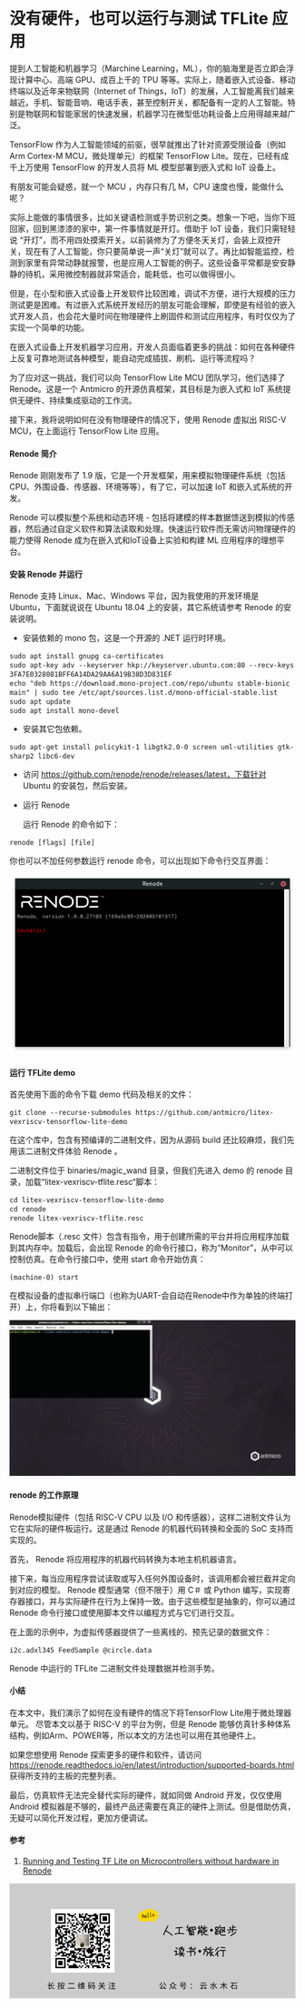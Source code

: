 # 没有硬件，也可以运行与测试 TFLite 应用

提到人工智能和机器学习（Marchine Learning，ML），你的脑海里是否立即会浮现计算中心、高端 GPU、成百上千的 TPU 等等。实际上，随着嵌入式设备、移动终端以及近年来物联网（Internet of Things，IoT）的发展，人工智能离我们越来越近。手机、智能音响、电话手表，甚至控制开关，都配备有一定的人工智能。特别是物联网和智能家居的快速发展，机器学习在微型低功耗设备上应用得越来越广泛。

TensorFlow 作为人工智能领域的前驱，很早就推出了针对资源受限设备（例如Arm Cortex-M MCU，微处理单元）的框架 TensorFlow Lite。现在，已经有成千上万使用 TensorFlow 的开发人员将 ML 模型部署到嵌入式和 IoT 设备上。

有朋友可能会疑惑，就一个 MCU ，内存只有几 M，CPU 速度也慢，能做什么呢？

实际上能做的事情很多，比如关键语检测或手势识别之类。想象一下吧，当你下班回家，回到黑漆漆的家中，第一件事情就是开灯。借助于 IoT 设备，我们只需轻轻说 “开灯”，而不用四处摸索开关。以前装修为了方便冬天关灯，会装上双控开关，现在有了人工智能，你只要简单说一声“关灯”就可以了。再比如智能监控，检测到家里有异常动静就报警，也是应用人工智能的例子。这些设备平常都是安安静静的待机，采用微控制器就非常适合，能耗低，也可以做得很小。

但是，在小型和嵌入式设备上开发软件比较困难，调试不方便，进行大规模的压力测试更是困难。有过嵌入式系统开发经历的朋友可能会理解，即使是有经验的嵌入式开发人员，也会花大量时间在物理硬件上刷固件和测试应用程序，有时仅仅为了实现一个简单的功能。

在嵌入式设备上开发机器学习应用，开发人员面临着更多的挑战：如何在各种硬件上反复可靠地测试各种模型，能自动完成插拔、刷机、运行等流程吗？

为了应对这一挑战，我们可以向 TensorFlow Lite MCU 团队学习，他们选择了 Renode。这是一个 Antmicro 的开源仿真框架，其目标是为嵌入式和 IoT 系统提供无硬件、持续集成驱动的工作流。

接下来，我将说明如何在没有物理硬件的情况下，使用 Renode 虚拟出 RISC-V MCU，在上面运行 TensorFlow Lite 应用。

#### Renode 简介

Renode 刚刚发布了 1.9 版，它是一个开发框架，用来模拟物理硬件系统（包括CPU、外围设备、传感器、环境等等），有了它，可以加速 IoT 和嵌入式系统的开发。

Renode 可以模拟整个系统和动态环境 - 包括将建模的样本数据馈送到模拟的传感器，然后通过自定义软件和算法读取和处理。快速运行软件而无需访问物理硬件的能力使得 Renode 成为在嵌入式和IoT设备上实验和构建 ML 应用程序的理想平台。

#### 安装 Renode 并运行

Renode 支持 Linux、Mac、Windows 平台，因为我使用的开发环境是 Ubuntu，下面就说说在 Ubuntu 18.04 上的安装，其它系统请参考 Renode 的安装说明。

* 安装依赖的 mono 包，这是一个开源的 .NET 运行时环境。

```
sudo apt install gnupg ca-certificates
sudo apt-key adv --keyserver hkp://keyserver.ubuntu.com:80 --recv-keys 3FA7E0328081BFF6A14DA29AA6A19B38D3D831EF
echo "deb https://download.mono-project.com/repo/ubuntu stable-bionic main" | sudo tee /etc/apt/sources.list.d/mono-official-stable.list
sudo apt update
sudo apt install mono-devel
``` 

* 安装其它包依赖。

```
sudo apt-get install policykit-1 libgtk2.0-0 screen uml-utilities gtk-sharp2 libc6-dev
```

* 访问 https://github.com/renode/renode/releases/latest，下载针对 Ubuntu 的安装包，然后安装。

* 运行 Renode

   运行 Renode 的命令如下：
```
renode [flags] [file]
```

   你也可以不加任何参数运行 renode 命令，可以出现如下命令行交互界面：

![Renode 命令行界面](https://raw.githubusercontent.com/mogoweb/mywritings/master/book_wechat/202006/images/tflite_renode_01.png)

#### 运行 TFLite demo

首先使用下面的命令下载 demo 代码及相关的文件：

```
git clone --recurse-submodules https://github.com/antmicro/litex-vexriscv-tensorflow-lite-demo 
```

在这个库中，包含有预编译的二进制文件，因为从源码 build 还比较麻烦，我们先用该二进制文件体验 Renode 。

二进制文件位于 binaries/magic_wand 目录，但我们先进入 demo 的 renode 目录，加载“litex-vexriscv-tflite.resc“脚本：

```
cd litex-vexriscv-tensorflow-lite-demo
cd renode
renode litex-vexriscv-tflite.resc
```

Renode脚本（.resc 文件）包含有指令，用于创建所需的平台并将应用程序加载到其内存中。加载后，会出现 Renode 的命令行接口，称为“Monitor”，从中可以控制仿真。在命令行接口中，使用 start 命令开始仿真：

```
(machine-0) start
```

在模拟设备的虚拟串行端口（也称为UART-会自动在Renode中作为单独的终端打开）上，你将看到以下输出：

![](https://raw.githubusercontent.com/mogoweb/mywritings/master/book_wechat/202006/images/tflite_renode_02.gif)

#### renode 的工作原理

Renode模拟硬件（包括 RISC-V CPU 以及 I/O 和传感器），这样二进制文件认为它在实际的硬件板运行。这是通过 Renode 的机器代码转换和全面的 SoC 支持而实现的。

首先， Renode 将应用程序的机器代码转换为本地主机机器语言。

接下来，每当应用程序尝试读取或写入任何外围设备时，该调用都会被拦截并定向到对应的模型。 Renode 模型通常（但不限于）用 C＃ 或 Python 编写，实现寄存器接口，并与实际硬件在行为上保持一致。由于这些模型是抽象的，你可以通过 Renode 命令行接口或使用脚本文件以编程方式与它们进行交互。

在上面的示例中，为虚拟传感器提供了一些离线的、预先记录的数据文件：

```
i2c.adxl345 FeedSample @circle.data
```

Renode 中运行的 TFLite 二进制文件处理数据并检测手势。

#### 小结

在本文中，我们演示了如何在没有硬件的情况下将TensorFlow Lite用于微处理器单元。 尽管本文以基于 RISC-V 的平台为例，但是 Renode 能够仿真针多种体系结构，例如Arm、POWER等，所以本文的方法也可以用在其他硬件上。

如果您想使用 Renode 探索更多的硬件和软件，请访问 https://renode.readthedocs.io/en/latest/introduction/supported-boards.html 获得所支持的主板的完整列表。

最后，仿真软件无法完全替代实际的硬件，就如同做 Android 开发，仅仅使用 Android 模拟器是不够的，最终产品还需要在真正的硬件上测试。但是借助仿真，无疑可以简化开发过程，更加方便调试。

#### 参考

1. [Running and Testing TF Lite on Microcontrollers without hardware in Renode](https://blog.tensorflow.org/2020/06/running-and-testing-tf-lite-on-microcontrollers.html)

![](https://raw.githubusercontent.com/mogoweb/mywritings/master/book_wechat/common_images/%E5%BE%AE%E4%BF%A1%E5%85%AC%E4%BC%97%E5%8F%B7_%E5%85%B3%E6%B3%A8%E4%BA%8C%E7%BB%B4%E7%A0%81.png)
